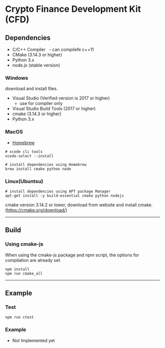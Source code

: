 # Crypto Finance Development Kit (CFD)

<!-- TODO: Write Summary and Overview

## Overview

-->

## Dependencies

- C/C++ Compiler
  - can compilefe c++11
- CMake (3.14.3 or higher)
- Python 3.x
- node.js (stable version)

### Windows

download and install files.
- Visual Studio (Verified version is 2017 or higher)
  - use for compiler only
- Visual Studio Build Tools (2017 or higher)
- cmake (3.14.3 or higher)
- Python 3.x

### MacOS

- [Homebrew](https://brew.sh/)

```Shell
# xcode cli tools
xcode-select --install

# install dependencies using Homebrew
brew install cmake python node
```

### Linux(Ubuntsu)

```Shell
# install dependencies using APT package Manager
apt-get install -y build-essential cmake python nodejs
```

cmake version 3.14.2 or lower, download from website and install cmake.
(https://cmake.org/download/)

---

## Build

### Using cmake-js

When using the cmake-js package and npm script, the options for compilation are already set.

```Shell
npm install
npm run cmake_all
```

<!--
NOTICE: CMAKE IS NOT SUPPORT YET UNDER WINDOWS OS

### Use CMake

```Shell
# recommend out of source build
mkdir build && cd $_
# configure & build
cmake .. (CMake options)
make
```

``` (windows) command prompt example
cmake -S . -B build  -G "Visual Studio 16 2019"
cmake -D ENABLE_SHARED=1 --build build
cmake --build build --config Release
```

**CMake options**

- `-DENABLE_ELEMENTS`: Enable functionalies for elements sidechain. [ON/OFF] (default:ON)
- `-DENABLE_DEBUG`: Enable debug loggings and log files. [ON/OFF] (default:OFF)
- `-DENABLE_SHARED`: Enable building a shared library. [ON/OFF] (default:OFF)
- `-DENABLE_TESTS`: Enable building a testing codes. If enables this option, builds testing framework submodules(google test) automatically. [ON/OFF] (default:ON)

-->

---

## Example

### Test

```Shell
npm run ctest
```

### Example

- Not Implemented yet